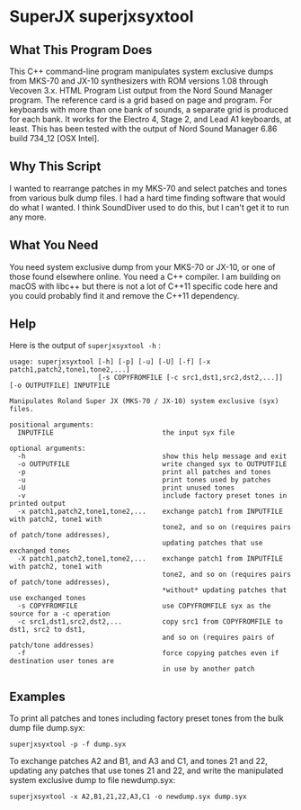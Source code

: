 # SuperJX superjxsyxtool

## What This Program Does
This C++ command-line program manipulates system exclusive dumps from
MKS-70 and JX-10 synthesizers with ROM versions 1.08 through Vecoven 3.x.
HTML Program List output from the Nord Sound Manager program.
The reference card is a grid based on page and program. 
For keyboards with more than one bank of sounds, a separate grid is produced for each bank. 
It works for the Electro 4, Stage 2, and Lead A1 keyboards, at least.
This has been tested with the output of Nord Sound Manager 6.86 build 734_12 [OSX Intel].

## Why This Script
I wanted to rearrange patches in my MKS-70 and select patches and tones from various bulk dump
files. I had a hard time finding software that would do what I wanted. I think SoundDiver used
to do this, but I can't get it to run any more.

## What You Need
You need system exclusive dump from your MKS-70 or JX-10, or one of those
found elsewhere online. You need a C++ compiler. I am building on macOS with libc++
but there is not a lot of C++11 specific code here and you could probably find it 
and remove the C++11 dependency.

## Help
Here is the output of `superjxsyxtool -h` :
```
usage: superjxsyxtool [-h] [-p] [-u] [-U] [-f] [-x patch1,patch2,tone1,tone2,...]
                      [-s COPYFROMFILE [-c src1,dst1,src2,dst2,...]] [-o OUTPUTFILE] INPUTFILE

Manipulates Roland Super JX (MKS-70 / JX-10) system exclusive (syx) files.

positional arguments:
  INPUTFILE                           the input syx file

optional arguments:
  -h                                  show this help message and exit
  -o OUTPUTFILE                       write changed syx to OUTPUTFILE
  -p                                  print all patches and tones
  -u                                  print tones used by patches
  -U                                  print unused tones
  -v                                  include factory preset tones in printed output
  -x patch1,patch2,tone1,tone2,...    exchange patch1 from INPUTFILE with patch2, tone1 with
                                      tone2, and so on (requires pairs of patch/tone addresses),
                                      updating patches that use exchanged tones
  -X patch1,patch2,tone1,tone2,...    exchange patch1 from INPUTFILE with patch2, tone1 with
                                      tone2, and so on (requires pairs of patch/tone addresses),
                                      *without* updating patches that use exchanged tones
  -s COPYFROMFILE                     use COPYFROMFILE syx as the source for a -c operation
  -c src1,dst1,src2,dst2,...          copy src1 from COPYFROMFILE to dst1, src2 to dst1,
                                      and so on (requires pairs of patch/tone addresses)
  -f                                  force copying patches even if destination user tones are
                                      in use by another patch
```

## Examples
To print all patches and tones including factory preset tones from the bulk dump file dump.syx:
```
superjxsyxtool -p -f dump.syx
```

To exchange patches A2 and B1, and A3 and C1, and tones 21 and 22,
updating any patches that use tones 21 and 22,
and write the manipulated system exclusive dump to file newdump.syx:
```
superjxsyxtool -x A2,B1,21,22,A3,C1 -o newdump.syx dump.syx
```

